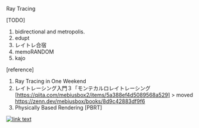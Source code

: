 Ray Tracing

[TODO]
1. bidirectional and metropolis.
2. edupt
3. レイトレ合宿
4. memoRANDOM
5. kajo

[reference]
1. Ray Tracing in One Weekend
2. レイトレーシング入門３「モンテカルロレイトレーシング[https://qiita.com/mebiusbox2/items/5a388ef4d5089568a529] > moved https://zenn.dev/mebiusbox/books/8d9c42883df9f6
3. Physically Based Rendering [PBRT]

[![link text](./screenshots/22.png)](./screenshots/22.png)

